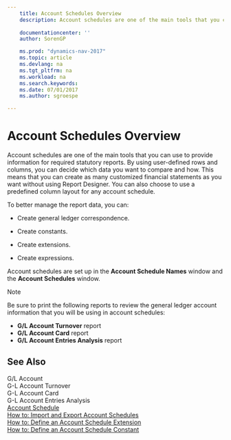 ```yaml
---
    title: Account Schedules Overview 
    description: Account schedules are one of the main tools that you can use to provide information for required statutory reports. By using user-defined rows and columns, you can decide which data you want to compare and how. This means that you can create as many customized financial statements as you want without using Report Designer. You can also choose to use a predefined column layout for any account schedule.
    
    documentationcenter: ''
    author: SorenGP

    ms.prod: "dynamics-nav-2017"
    ms.topic: article
    ms.devlang: na
    ms.tgt_pltfrm: na
    ms.workload: na
    ms.search.keywords:
    ms.date: 07/01/2017
    ms.author: sgroespe

---
```

# Account Schedules Overview
Account schedules are one of the main tools that you can use to provide information for required statutory reports. By using user-defined rows and columns, you can decide which data you want to compare and how. This means that you can create as many customized financial statements as you want without using Report Designer. You can also choose to use a predefined column layout for any account schedule.  
  
 To better manage the report data, you can:  
  
-   Create general ledger correspondence.  
  
-   Create constants.  
  
-   Create extensions.  
  
-   Create expressions.  
  
 Account schedules are set up in the **Account Schedule Names** window and the **Account Schedules** window.  
  
> [!NOTE]  
>  Be sure to print the following reports to review the general ledger account information that you will be using in account schedules:  
>   
>  -   **G/L Account Turnover** report  
> -   **G/L Account Card** report  
> -   **G/L Account Entries Analysis** report  
  
## See Also  
 G/L Account   
 G-L Account Turnover   
 G-L Account Card   
 G-L Account Entries Analysis   
 [Account Schedule](($%20R_25%20Account%20Schedule%20$).md)   
 [How to: Import and Export Account Schedules](how-to-import-and-export-account-schedules.md)   
 [How to: Define an Account Schedule Extension](how-to-define-an-account-schedule-extension.md)   
 [How to: Define an Account Schedule Constant](how-to-define-an-account-schedule-constant.md)